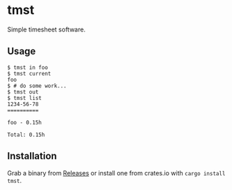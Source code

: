 tmst
====

Simple timesheet software.

Usage
-----

```console
$ tmst in foo
$ tmst current
foo
$ # do some work...
$ tmst out
$ tmst list
1234-56-78
==========

foo - 0.15h

Total: 0.15h
```

Installation
------------

Grab a binary from [Releases](https://github.com/remexre/tmst/releases) or install one from crates.io with `cargo install tmst`.
